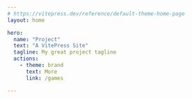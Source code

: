```yaml
---
# https://vitepress.dev/reference/default-theme-home-page
layout: home

hero:
  name: "Project"
  text: "A VitePress Site"
  tagline: My great project tagline
  actions:
    - theme: brand
      text: More
      link: /games

---
```

